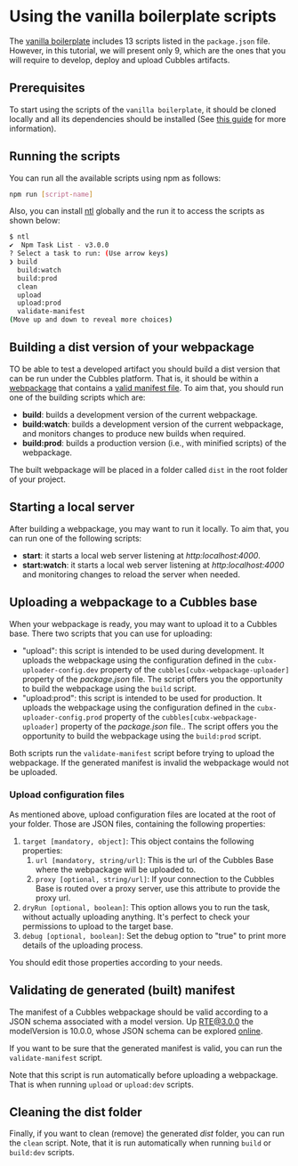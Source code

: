 # Using the vanilla boilerplate scripts

The [vanilla boilerplate](https://github.com/cubblesmasters/vanilla) includes 13 scripts listed in the `package.json` file. However, in this tutorial, we will present only 9, which are the ones that you will require to develop, deploy and upload Cubbles artifacts.

## Prerequisites

To start using the scripts of the `vanilla boilerplate`, it should be cloned locally and all its dependencies should be installed (See [this guide](./creating-project.md) for more information).

## Running the scripts

You can run all the available scripts using npm as follows:

```bash
npm run [script-name]
```

Also, you can install [ntl](https://www.npmjs.com/package/ntl) globally and the run it to access the scripts as shown below:

```bash
$ ntl
✔  Npm Task List - v3.0.0
? Select a task to run: (Use arrow keys)
❯ build
  build:watch
  build:prod
  clean
  upload
  upload:prod
  validate-manifest
(Move up and down to reveal more choices)
```

## Building a dist version of your webpackage

TO be able to test a developed artifact you should build a dist version that can be run under the Cubbles platform. That is, it should be within a [webpackage](../terms-and-concepts/webpackage.md) that contains a [valid manifest file](http://cubbles.github.io/cubx-webpackage-document-api/schema-explorer.html?schemaPath=https://raw.githubusercontent.com/cubbles/coder-toolset/develop/packages/webpackage-document-api/lib/jsonSchema/manifestWebpackage-10.1.0.schema.json). To aim that, you should run one of the building scripts which are:

* **build**: builds a development version of the current webpackage.
* **build:watch**: builds a development version of the current webpackage, and monitors changes to produce new builds when required.
* **build:prod**: builds a production version (i.e., with minified scripts) of the webpackage.

The built webpackage will be placed in a folder called `dist` in the root folder of your project.

## Starting a local server

After building a webpackage, you may want to run it locally. To aim that, you can run one of the following scripts:

* **start**: it starts a local web server listening at *http:localhost:4000*.
* **start:watch**: it starts a local web server listening at *http:localhost:4000* and monitoring changes to reload the server when needed.

## Uploading a webpackage to a Cubbles base

When your webpackage is ready, you may want to upload it to a Cubbles base. There two scripts that you can use for uploading:

* "upload": this script is intended to be used during development. It uploads the webpackage using the configuration defined in the `cubx-uploader-config.dev` property of the `cubbles[cubx-webpackage-uploader]` property of the *package.json* file. The script offers you the opportunity to build the webpackage using the `build` script.
* "upload:prod": this script is intended to be used for production. It uploads the webpackage using the configuration defined in the `cubx-uploader-config.prod` property of the `cubbles[cubx-webpackage-uploader]` property of the *package.json* file.. The script offers you the opportunity to build the webpackage using the `build:prod` script.

Both scripts run the `validate-manifest` script before trying to upload the webpackage. If the generated manifest is invalid the webpackage would not be uploaded.

### Upload configuration files

As mentioned above, upload configuration files are located at the root of your folder. Those are JSON files, containing the following properties:

1. `target [mandatory, object]`: This object contains the following properties:
   1. `url [mandatory, string/url]`: This is the url of the Cubbles Base where the webpackage will be uploaded to.
   2. `proxy [optional, string/url]`: If your connection to the Cubbles Base is routed over a proxy server, use this attribute to provide the proxy url.
2. `dryRun [optional, boolean]`: This option allows you to run the task, without actually uploading anything. It's perfect to check your permissions to upload to the target base.
3. `debug [optional, boolean]`: Set the debug option to "true" to print more details of the uploading process.

You should edit those properties according to your needs.

## Validating de generated (built) manifest

The manifest of a Cubbles webpackage should be valid according to a JSON schema associated with a model version. Up [RTE@3.0.0](../runtime-extension-rte/README.md) the modelVersion is 10.0.0, whose JSON schema can be explored [online](http://cubbles.github.io/cubx-webpackage-document-api/schema-explorer.html?schemaPath=https://raw.githubusercontent.com/cubbles/coder-toolset/develop/packages/webpackage-document-api/lib/jsonSchema/manifestWebpackage-10.1.0.schema.json).

If you want to be sure that the generated manifest is valid, you can run the `validate-manifest` script.

Note that this script is run automatically before uploading a webpackage. That is when running `upload` or `upload:dev` scripts.

## Cleaning the dist folder

Finally, if you want to clean (remove) the generated *dist* folder, you can run the `clean` script. Note, that it is run automatically when running `build` or `build:dev` scripts.